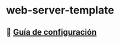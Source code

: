 # web-server-template

## 📖 [ Guía de configuración](https://marcoslafoz.notion.site/Gu-a-Servidor-Web-1bd52e7bcd7d802083f4e73539eede02#1c052e7bcd7d8013a0d4cd18e7e5ddba)